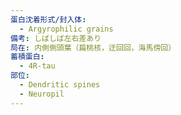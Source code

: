 ```yaml
---
蛋白沈着形式/封入体:
  - Argyrophilic grains
備考: しばしば左右差あり
局在: 内側側頭葉（扁桃核，迂回回，海馬傍回）
蓄積蛋白:
  - 4R-tau
部位:
  - Dendritic spines
  - Neuropil
---
```

